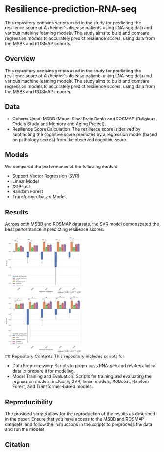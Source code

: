 # Resilience-prediction-RNA-seq

This repository contains scripts used in the study for predicting the resilience score of Alzheimer's disease patients using RNA-seq data and various machine learning models. The study aims to build and compare regression models to accurately predict resilience scores, using data from the MSBB and ROSMAP cohorts.

## Overview
This repository contains scripts used in the study for predicting the resilience score of Alzheimer's disease patients using RNA-seq data and various machine learning models. The study aims to build and compare regression models to accurately predict resilience scores, using data from the MSBB and ROSMAP cohorts.

## Data
- Cohorts Used: MSBB (Mount Sinai Brain Bank) and ROSMAP (Religious Orders Study and Memory and Aging Project).
- Resilience Score Calculation: The resilience score is derived by subtracting the cognitive score predicted by a regression model (based on pathology scores) from the observed cognitive score.

## Models
We compared the performance of the following models:

- Support Vector Regression (SVR)
- Linear Model
- XGBoost
- Random Forest
- Transformer-based Model

## Results
Across both MSBB and ROSMAP datasets, the SVR model demonstrated the best performance in predicting resilience scores.
<div style="display: inline-block;">
    <img src="MSBB-r2.png" alt="Model Performance MSBB" title="Model Performance MSBB" width="50%">
</div>
<div style="display: inline-block;">
    <img src="ROSMAP-r2.png" alt="Model Performance ROSMAP" title="Model Performance ROSMAP" width="50%">
</div>
## Repository Contents
This repository includes scripts for:

- Data Preprocessing: Scripts to preprocess RNA-seq and related clinical data to prepare it for modeling.
- Model Training and Evaluation: Scripts for training and evaluating the regression models, including SVR, linear models, XGBoost, Random Forest, and Transformer-based models.

## Reproducibility
The provided scripts allow for the reproduction of the results as described in the paper. Ensure that you have access to the MSBB and ROSMAP datasets, and follow the instructions in the scripts to preprocess the data and run the models.

## Citation


